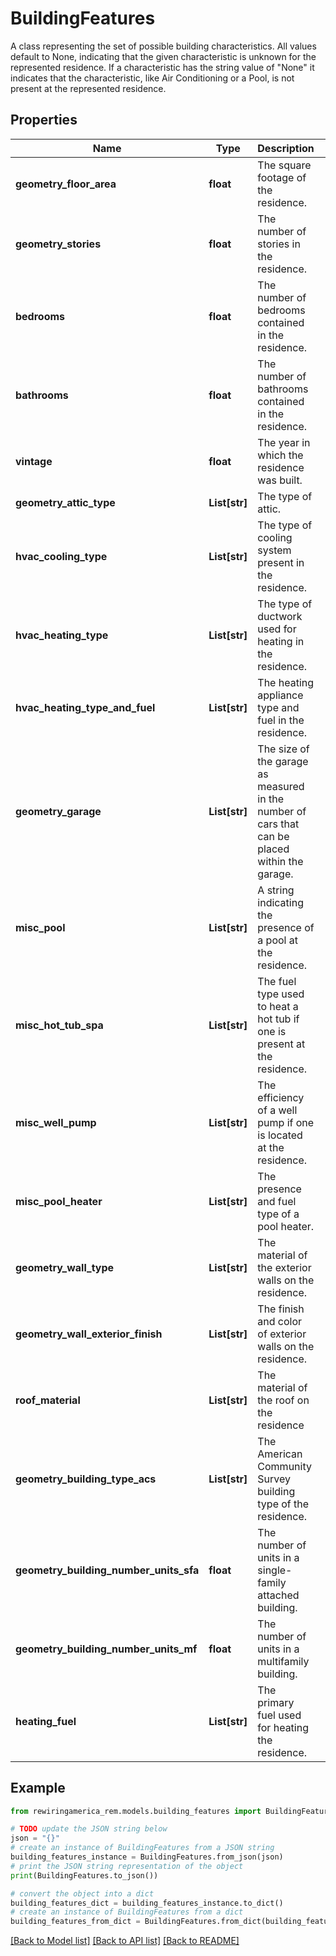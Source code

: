 # BuildingFeatures

A class representing the set of possible building characteristics.  All values default to None, indicating that the given characteristic is unknown for the represented residence. If a characteristic has the string value of \"None\" it indicates that the characteristic, like Air Conditioning or a Pool, is not present at the represented residence.

## Properties

Name | Type | Description | Notes
------------ | ------------- | ------------- | -------------
**geometry_floor_area** | **float** | The square footage of the residence. | [optional] 
**geometry_stories** | **float** | The number of stories in the residence. | [optional] 
**bedrooms** | **float** | The number of bedrooms contained in the residence. | [optional] 
**bathrooms** | **float** | The number of bathrooms contained in the residence. | [optional] 
**vintage** | **float** | The year in which the residence was built. | [optional] 
**geometry_attic_type** | **List[str]** | The type of attic. | [optional] 
**hvac_cooling_type** | **List[str]** | The type of cooling system present in the residence. | [optional] 
**hvac_heating_type** | **List[str]** | The type of ductwork used for heating in the residence. | [optional] 
**hvac_heating_type_and_fuel** | **List[str]** | The heating appliance type and fuel in the residence. | [optional] 
**geometry_garage** | **List[str]** | The size of the garage as measured in the number of cars that can be placed within the garage. | [optional] 
**misc_pool** | **List[str]** | A string indicating the presence of a pool at the residence. | [optional] 
**misc_hot_tub_spa** | **List[str]** | The fuel type used to heat a hot tub if one is present at the residence. | [optional] 
**misc_well_pump** | **List[str]** | The efficiency of a well pump if one is located at the residence. | [optional] 
**misc_pool_heater** | **List[str]** | The presence and fuel type of a pool heater. | [optional] 
**geometry_wall_type** | **List[str]** | The material of the exterior walls on the residence. | [optional] 
**geometry_wall_exterior_finish** | **List[str]** | The finish and color of exterior walls on the residence. | [optional] 
**roof_material** | **List[str]** | The material of the roof on the residence | [optional] 
**geometry_building_type_acs** | **List[str]** | The American Community Survey building type of the residence. | [optional] 
**geometry_building_number_units_sfa** | **float** | The number of units in a single-family attached building. | [optional] 
**geometry_building_number_units_mf** | **float** | The number of units in a multifamily building. | [optional] 
**heating_fuel** | **List[str]** | The primary fuel used for heating the residence. | [optional] 

## Example

```python
from rewiringamerica_rem.models.building_features import BuildingFeatures

# TODO update the JSON string below
json = "{}"
# create an instance of BuildingFeatures from a JSON string
building_features_instance = BuildingFeatures.from_json(json)
# print the JSON string representation of the object
print(BuildingFeatures.to_json())

# convert the object into a dict
building_features_dict = building_features_instance.to_dict()
# create an instance of BuildingFeatures from a dict
building_features_from_dict = BuildingFeatures.from_dict(building_features_dict)
```
[[Back to Model list]](../README.md#documentation-for-models) [[Back to API list]](../README.md#documentation-for-api-endpoints) [[Back to README]](../README.md)


